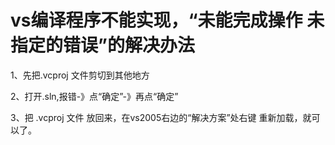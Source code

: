 # vs编译程序不能实现，“未能完成操作 未指定的错误”的解决办法



1、先把.vcproj 文件剪切到其他地方

2、打开.sln,报错-》点“确定”-》再点“确定”

3、把 .vcproj 文件 放回来，在vs2005右边的“解决方案”处右键 重新加载，就可以了。